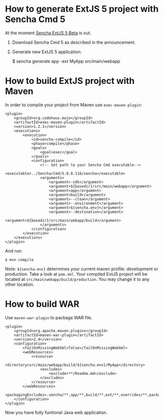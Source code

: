 # How to generate ExtJS 5 project with Sencha Cmd 5

At the moment [Sencha ExtJS 5 Beta](http://www.sencha.com/blog/announcing-public-beta-of-ext-js-5/) is out.

1. Download Sencha Cmd 5 as described in the announcement.
2. Generate new ExtJS 5 application:


    $ sencha generate app -ext MyApp src/main/webapp

# How to build ExtJS project with Maven

In order to compile your project from Maven use `exec-maven-plugin`:

    <plugin>
        <groupId>org.codehaus.mojo</groupId>
        <artifactId>exec-maven-plugin</artifactId>
        <version>1.2.1</version>
        <executions>
            <execution>
                <id>sencha-compile</id>
                <phase>compile</phase>
                <goals>
                    <goal>exec</goal>
                </goals>
                <configuration>
                    <!-- Set path to your Sencha Cmd executable-->
                    <executable>../Sencha/Cmd/5.0.0.116/sencha</executable>
                    <arguments>
                        <argument>-sdk</argument>
                        <argument>${basedir}/src/main/webapp</argument>
                        <argument>app</argument>
                        <argument>build</argument>
                        <argument>--clean</argument>
                        <argument>--environment</argument>
                        <argument>${sencha.env}</argument>
                        <argument>--destination</argument>
                        <argument>${basedir}/src/main/webapp/build</argument>
                    </arguments>
                </configuration>
            </execution>
        </executions>
    </plugin>

And run:

    $ mvn compile

Note: `${sencha.env}` determines your current maven profile: development or production. Take a look at `pom.xml`.
Your compiled ExtJS project will be located at `src/main/webapp/build/production`. You may change it to any other location.

# How to build WAR

Use `maven-war-plugin` to package WAR file.

    <plugin>
        <groupId>org.apache.maven.plugins</groupId>
        <artifactId>maven-war-plugin</artifactId>
        <version>2.4</version>
        <configuration>
            <failOnMissingWebXml>false</failOnMissingWebXml>
            <webResources>
                <resource>
                    <directory>src/main/webapp/build/${sencha.env}/MyApp</directory>
                    <excludes>
                        <exclude>**/Readme.md</exclude>
                    </excludes>
                </resource>
            </webResources>
            <packagingExcludes>.sencha/**,app/**,build/**,ext/**,overrides/**,packages/**,sass/**,bootstrap.css,bootstrap.js,bootstrap.json,build.xml,Readme.md</packagingExcludes>
        </configuration>
    </plugin>

Now you have fully funtional Java web application.